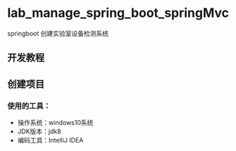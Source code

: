 # lab_manage_spring_boot_springMvc
springboot 创建实验室设备检测系统

## 开发教程
## 创建项目
### 使用的工具：
* 操作系统：windows10系统
* JDK版本：jdk8
* 编码工具：IntelliJ IDEA
